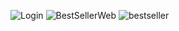![Login](https://user-images.githubusercontent.com/109747427/218449471-ba11f8f5-4b61-41fa-83a3-5b3de35493df.png)
![BestSellerWeb](https://user-images.githubusercontent.com/109747427/218449482-c976ecf0-e32c-4e57-9ca4-fcd10fb2cb2f.png)
![bestseller](https://user-images.githubusercontent.com/109747427/218449491-e3c60b14-1e29-48b7-9e8b-0e686528519f.png)
